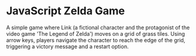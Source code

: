 <h1>JavaScript Zelda Game</h1>
A simple game where Link (a fictional character and the protagonist of the video game 'The Legend of Zelda') moves on a grid of grass tiles. Using arrow keys, players navigate the character to reach the edge of the grid, triggering a victory message and a restart option.
